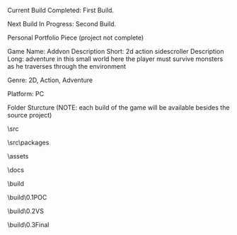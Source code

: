 Current Build Completed: First Build.

Next Build In Progress: Second Build.

Personal Portfolio Piece (project not complete)

Game Name:  Addvon
Description Short: 2d action sidescroller 
Description Long: adventure in this small world here the player must survive monsters as he traverses through the environment

Genre: 2D, Action, Adventure

Platform: PC

Folder Sturcture (NOTE: each build of the game will be available besides the source project)

\src

\src\packages

\assets

\docs

\build

\build\0.1POC

\build\0.2VS

\build\0.3Final
